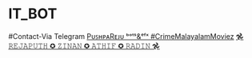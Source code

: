 # IT_BOT



#Contact-Via Telegram
     [PᴜꜱʜᴩᴀRᴇᴊᴜ ᵇᵒᵗˢ&ᵉᶠˣ #CrimeMalayalamMoviez](t.me/pushpa_reju)
     [𖣘 𝚁𝙴𝙹𝙰𝙿𝚄𝚃𝙷 ✪ 𝚉𝙸𝙽𝙰𝙽 ✪ 𝙰𝚃𝙷𝙸𝙵 ✪ 𝚁𝙰𝙳𝙸𝙽 𖣘](t.me/KAAVAL_KAARAN_tg)
